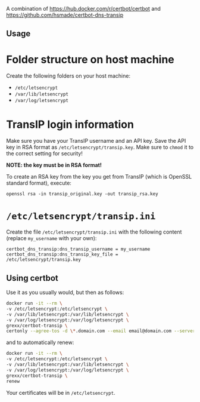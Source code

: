A combination of https://hub.docker.com/r/certbot/certbot and https://github.com/hsmade/certbot-dns-transip

Usage
-----

Folder structure on host machine
====
Create the following folders on your host machine:
* `/etc/letsencrypt`
* `/var/lib/letsencrypt`
* `/var/log/letsencrypt`

TransIP login information
====
Make sure you have your TransIP username and an API key. Save the API key in RSA format as `/etc/letsencrypt/transip.key`. Make sure to `chmod` it to the correct setting for security!

**NOTE: the key must be in RSA format!**

To create an RSA key from the key you get from TransIP (which is OpenSSL standard format), execute:

`openssl rsa -in transip_original.key -out transip_rsa.key`

`/etc/letsencrypt/transip.ini`
=====
Create the file `/etc/letsencrypt/transip.ini` with the following content (replace `my_username` with your own):

```
certbot_dns_transip:dns_transip_username = my_username
certbot_dns_transip:dns_transip_key_file = /etc/letsencrypt/transip.key
```

Using certbot
-----
Use it as you usually would, but then as follows:

```sh
docker run -it --rm \
-v /etc/letsencrypt:/etc/letsencrypt \
-v /var/lib/letsencrypt:/var/lib/letsencrypt \
-v /var/log/letsencrypt:/var/log/letsencrypt \
grexx/certbot-transip \
certonly --agree-tos -d \*.domain.com --email email@domain.com --server https://acme-v02.api.letsencrypt.org/directory -a certbot-dns-transip:dns-transip --certbot-dns-transip:dns-transip-credentials /etc/letsencrypt/transip.ini --certbot-dns-transip:dns-transip-propagation-seconds 240
```

and to automatically renew:

```sh
docker run -it --rm \
-v /etc/letsencrypt:/etc/letsencrypt \
-v /var/lib/letsencrypt:/var/lib/letsencrypt \
-v /var/log/letsencrypt:/var/log/letsencrypt \
grexx/certbot-transip \
renew
```

Your certificates will be in `/etc/letsencrypt`.